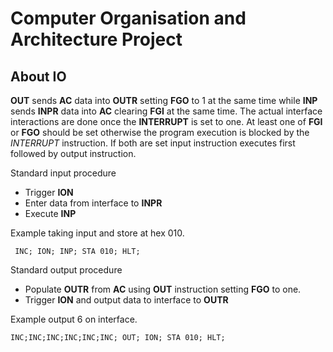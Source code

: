 # Computer Organisation and Architecture Project

## About IO
**OUT** sends **AC** data into **OUTR** setting **FGO** to 1 at the same time while **INP** sends **INPR** data into **AC** clearing **FGI** at the same time. The actual interface interactions are done once the **INTERRUPT** is set to one. At least one of **FGI** or **FGO** should be set otherwise the program execution is blocked by the *INTERRUPT* instruction. If both are set input instruction executes first followed by output instruction.

Standard input procedure

 - Trigger **ION**
 - Enter data from interface to **INPR**
 - Execute **INP**

 Example taking input and store at hex 010.

   ` INC;
    ION;
    INP;
    STA 010;
    HLT;`

Standard output procedure

 - Populate **OUTR** from **AC** using **OUT** instruction setting **FGO** to one.
 - Trigger **ION** and output data to interface to **OUTR**

 Example output 6 on interface.

   `INC;INC;INC;INC;INC;INC;
OUT;
ION;
STA 010;
HLT;`
 
